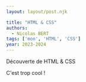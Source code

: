 ```yaml
---
layout: layout/post.njk

title: "HTML & CSS"
authors:
  - Nicolas BERT
tags: ['mon', 'HTML', 'CSS']
year: 2023-2024
---
```


<!-- début résumé -->

Découverte de HTML & CSS

<!-- fin résumé -->

C'est trop cool !